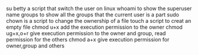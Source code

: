 su betty a script that switch the user on linux
whoami to show the superuser name
groups to show all the groups that the current user is a part
sudo chown is a script to change the ownership of a file
touch a script to creat an empty file
chmod u+x add the execution permission to the owner
chmod ug+x,o+r give execution permission to the owner and group, read permission for the others
chmod a+x give execution permission for owner,group and others
